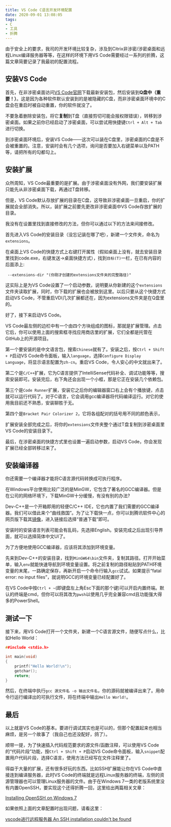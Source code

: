 ```yaml
---
title: VS Code C语言开发环境配置
date: 2020-09-01 13:08:05
tags:
- C
- 工具
- 折腾
---
```


由于安全上的要求，我司的开发环境比较复杂，涉及到Citrix非涉密/涉密桌面和远程Linux编译服务器等等，在这样的环境下用VS Code需要经过一系列的折腾，这篇文章简要记录了我最初的配置流程。

## 安装VS Code

首先，在非涉密桌面访问[VS Code官网](https://code.visualstudio.com/)下载最新安装包，然后安装到**Q盘中（重要！）**。这是因为各种软件默认安装到的是被隐藏的C盘，而非涉密桌面环境中的C盘会在重启时被自动重置，你的软件就没了。

不要急着删除安装包，将它**复制**到T盘（直接剪切可能会报权限错误），转移到涉密桌面。如果之前你已经启动了涉密桌面，可以尝试用快捷键`Ctrl + Alt + Tab`进行切换。

到涉密桌面环境后，安装VS Code——这次可以装在C盘里，涉密桌面的C盘是不会被重置的。注意，安装时会有几个选项，询问是否要加入右键菜单以及PATH等，请把所有的勾都勾上。

## 安装扩展

众所周知，VS Code最重要的是扩展。由于涉密桌面没有外网，我们要安装扩展只能先从非涉密桌面下载，再通过T盘转移。

但是，VS Code默认存放扩展的目录在C盘，这导致非涉密桌面一旦重启，你的扩展就会全部消失。所以，装扩展之前要先更改非涉密桌面中VS Code存放扩展的目录。

我没有在设置里找到直接修改的方法，但你可以通过以下的方法来间接修改。

首先进入VS Code的安装目录（没忘记装在哪了吧），新建一个文件夹，命名为`extensions`。

在桌面上VS Code的快捷方式上右键打开属性（假如桌面上没有，就去安装目录里找到code.exe，右键发送->桌面快捷方式），找到`目标(T)`一栏，在已有内容的后面添上:

```
 --extensions-dir "(你刚才创建的extensions文件夹的完整路径)"
```

<!--more-->

这实际上是为VS Code设置了一个启动参数，说明要从你新建的这个`extensions`文件夹读取扩展，同时，你下载的扩展也会被放到这里。以后只要从这个快捷方式启动VS Code，不管重启VDI几次扩展都还在，因为extensions文件夹是在Q盘里的。

好了，接下来启动VS Code。

VS Code最左侧的边栏中有一个由四个方块组成的图标，那就是扩展管理。点击它后，你可以使用上面的搜索框寻找应用商店里的扩展，它们全都是托管在GitHub上的开源项目。

第一个要安装的是中文语言包，搜索`Chinese`就有了。安装之后，按`Ctrl + Shift + P`启动VS Code命令面板，输入`language`，选择`Configure Display Language`，将显示语言配置为`zh-cn`。重启VS Code，令人安心的中文就出来了。

第二个是`C/C++`扩展，它为C语言提供了IntelliSense代码补全、调试功能等等，搜索安装即可。安装完后，右下角还会出现一个小框，那是它正在安装几个依赖包。

第三个是`Code Runner`扩展，安装它之后你的编辑器窗口右上会有个播放键，点击就可以运行代码了。对于C语言，它会调用gcc编译器将代码编译运行。对它的使用我目前还不熟悉，安装聊胜于无。

第四个是`Bracket Pair Colorizer 2`，它将各组配对的括号用不同的颜色表示，

扩展安装全部完成之后，将你的`extensions`文件夹整个通过T盘复制到涉密桌面里VS Code的安装目录下。

最后，在涉密桌面的快捷方式里也设置一遍启动参数，启动VS Code，你会发现扩展已经全部转移过来了。

## 安装编译器

你还需要一个编译器才能将C语言源代码转换成可执行程序。

在Windows平台使用比较广泛的是MinGW，它包含了著名的GCC编译器。但是在公司的网络环境下，下载MinGW十分缓慢，有没有别的办法?

Dev-C++是一个开箱即用的轻便C/C++ IDE，它也内置了我们需要的GCC编译器。我们可以借此来个“曲线救国”。为了让下载快一点，你可以到腾讯软件中心的网页版下载其[镜像](https://pc.qq.com/detail/16/detail_163136.html)，进入链接后选择“普通下载”即可。

安装时的安装语言列表可能会有乱码，先选择English。安装完成之后出现引导界面，就可以选择简体中文UI了。

为了方便地使用GCC编译器，应该将其添加到环境变量。

先来到Dev-C++的安装目录，找到`MinGW64\bin`文件夹，复制其路径。打开开始菜单，输入`env`就能快速导航到环境变量设置。将之前复制的路径粘贴到PATH环境变量的末尾，一路确定保存，再新开启一个命令行输入`gcc`试试。如果提示“fatal error: no input files”，就说明GCC的环境变量已经配置好了。

在VS Code中按`Ctrl + ~`(即键盘左上角Esc下面的那个键)可以开启内置终端。默认的终端是cmd，但你可以将其改为`pwsh`以使用几乎完全兼容cmd且功能强大得多的PowerShell。

## 测试一下

接下来，用VS Code打开一个文件夹，新建一个C语言源文件，随便写点什么，比如Hello World：

```C
##include <stdio.h>

int main(void)
{
    printf("Hello World!\n");
    getchar();
    return;
}
```

然后，在终端中执行`gcc 源文件名 -o 输出文件名`，你的源码就被编译出来了。用命令行运行编译出的可执行文件，将在终端中输出`Hello World!`。

## 最后

以上就是VS Code的基本。要进行调试其实也是可以的，但那个配置起来也相当麻烦，是另一个故事了（我自己也还没配好，鸽了）。

顺带一提，为了快速插入代码规范要求的源文件/函数注释，可以使用VS Code的“代码片段”功能，按`Ctrl + Shift + P`启动VS Code命令面板，输入`snippet`配置用户代码片段，选择C语言，使用方法已经写在文件注释里了。

得益于大量的扩展，还有很多好玩的东西。比如SSH扩展能让你在VS Code中直接连到编译服务器，此时VS Code的终端就是远程Linux服务器的终端，左侧的资源管理器也可以管理Linux服务器的文件。由于在Windows 7一类的老版系统里没有内置OpenSSH，要实现这个还得折腾一回，这里给出两篇相关文章：

[Installing OpenSSH on Windows 7](https://www.mcclellandlegge.com/2017-02-24-installsshd/)

如果依照上面的文章配置时出现问题，请看这里：

[vscode进行远程服务器 An SSH installation couldn't be found](https://blog.csdn.net/Mr_Cat123/article/details/103100174)
